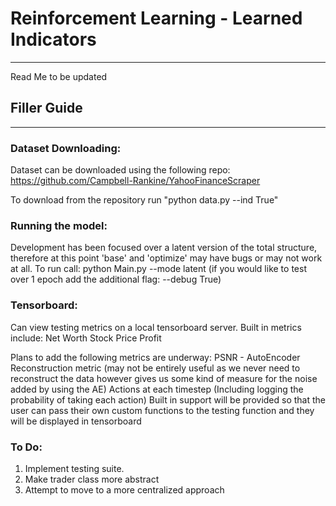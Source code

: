 # Reinforcement Learning - Learned Indicators
---

Read Me to be updated

## Filler Guide
---
### Dataset Downloading:
Dataset can be downloaded using the following repo:
https://github.com/Campbell-Rankine/YahooFinanceScraper

To download from the repository run "python data.py --ind True"

### Running the model:
Development has been focused over a latent version of the total structure, therefore at this point 'base' and 'optimize' may have bugs or may not work at all.
To run call:
python Main.py --mode latent (if you would like to test over 1 epoch add the additional flag: --debug True)

### Tensorboard:
Can view testing metrics on a local tensorboard server. Built in metrics include:
Net Worth
Stock Price
Profit

Plans to add the following metrics are underway:
PSNR - AutoEncoder Reconstruction metric (may not be entirely useful as we never need to reconstruct the data however gives us some kind of measure for the noise added by using the AE)
Actions at each timestep (Including logging the probability of taking each action)
Built in support will be provided so that the user can pass their own custom functions to the testing function and they will be displayed in tensorboard

### To Do:
1) Implement testing suite.
2) Make trader class more abstract
3) Attempt to move to a more centralized approach